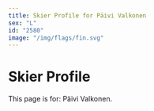```yaml
---
title: Skier Profile for Päivi Valkonen
sex: "L"
id: "2580"
image: "/img/flags/fin.svg" 
---
```


# Skier Profile

This page is for: Päivi Valkonen.
    